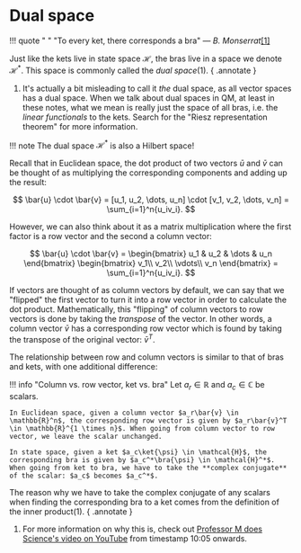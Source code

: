 # Dual space
!!! quote " "
    "To every ket, there corresponds a bra" &mdash; *B. Monserrat*[[1]](#prof-m-dirac)

Just like the kets live in state space $\mathcal{H}$, the bras live in a space we denote $\mathcal{H}^*$. This space is commonly called the *dual space*(1).
{ .annotate }

1.    It's actually a bit misleading to call it *the* dual space, as all vector spaces has a dual space. When we talk about dual spaces in QM, at least in these notes, what we mean is really just the space of all bras, i.e. the *linear functionals* to the kets. Search for the "Riesz representation theorem" for more information.

!!! note
    The dual space $\mathcal{H}^*$ is also a Hilbert space!

Recall that in Euclidean space, the dot product of two vectors $\bar{u}$ and $\bar{v}$ can be thought of as multiplying the corresponding components and adding up the result:

$$
\bar{u} \cdot \bar{v} = [u_1, u_2, \dots, u_n] \cdot [v_1, v_2, \dots, v_n] = \sum_{i=1}^n{u_iv_i}.
$$

However, we can also think about it as a matrix multiplication where the first factor is a row vector and the second a column vector:

$$
\bar{u} \cdot \bar{v} =
\begin{bmatrix}
    u_1 & u_2 & \dots & u_n
\end{bmatrix}
\begin{bmatrix}
    v_1\\
    v_2\\
    \vdots\\
    v_n
\end{bmatrix} = \sum_{i=1}^n{u_iv_i}.
$$

If vectors are thought of as column vectors by default, we can say that we "flipped" the first vector to turn it into a row vector in order to calculate the dot product. Mathematically, this "flipping" of column vectors to row vectors is done by taking the *transpose* of the vector. In other words, a column vector $\bar{v}$ has a corresponding row vector which is found by taking the transpose of the original vector: $\bar{v}^T$.

The relationship between row and column vectors is similar to that of bras and kets, with one additional difference:

!!! info "Column vs. row vector, ket vs. bra"
    Let $a_r \in \mathbb{R}$ and $a_c \in \mathbb{C}$ be scalars.

    In Euclidean space, given a column vector $a_r\bar{v} \in \mathbb{R}^n$, the corresponding row vector is given by $a_r\bar{v}^T \in \mathbb{R}^{1 \times n}$. When going from column vector to row vector, we leave the scalar unchanged.

    In state space, given a ket $a_c\ket{\psi} \in \mathcal{H}$, the corresponding bra is given by $a_c^*\bra{\psi} \in \mathcal{H}^*$. When going from ket to bra, we have to take the **complex conjugate** of the scalar: $a_c$ becomes $a_c^*$.

The reason why we have to take the complex conjugate of any scalars when finding the corresponding bra to a ket comes from the definition of the inner product(1).
{ .annotate }

1.    For more information on why this is, check out [Professor M does Science's video on YouTube](https://www.youtube.com/watch?v=hJoWM9jf0gU) from timestamp 10:05 onwards.